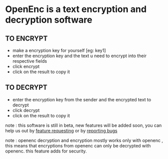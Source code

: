 # OpenEnc is a text encryption and decryption software

## TO ENCRYPT

- make a encryption key for yourself [eg: key1]
- enter the encryption key and the text u need to encrypt into their respective fields
- click encrypt
- click on the result to copy it

## TO DECRYPT

- enter the encryption key from the sender and the encrypted text to decrypt
- click decrypt
- click on the result to copy it
  

note : this software is still in beta, new features will be added soon, you can help us out by <a href="https://github.com/CloudGlitch/OpenEnc/discussions">feature requesting</a> or by <a href="https://github.com/CloudGlitch/OpenEnc/issues">reporting bugs</a>

note : openenc decryption and encryption mostly works only with openenc , this means that encryptions from openenc can only be decrypted with openenc. this feature adds for security.
